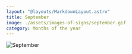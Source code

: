 ```yaml
---
layout: "@layouts/MarkdownLayout.astro"
title: September
image: ./assets/images-of-signs/september.gif
category: Months of the year
---
```


![September](@signs/september.gif)
